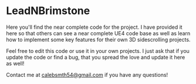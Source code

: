 # LeadNBrimstone

Here you'll find the near complete code for the project. I have provided it here so that others can see a near complete UE4 code base as well as learn how to implement some key features for their own 3D sidescrolling projects.

Feel free to edit this code or use it in your own projects. I just ask that if you update the code or find a bug, that you spread the love and update it here as well!

Contact me at calebsmth54@gmail.com if you have any questions!

